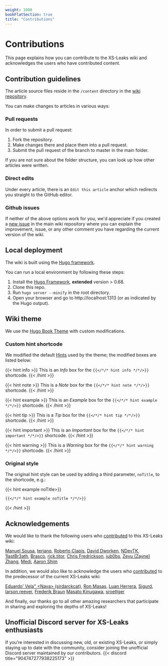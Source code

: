 ```yaml
---
weight: 1000
bookFlatSection: true
title: "Contributions"
---
```


# Contributions

This page explains how you can contribute to the XS-Leaks wiki and acknowledges the users who have contributed content.

## Contribution guidelines

The article source files reside in the `/content` directory in the [wiki repository](https://github.com/xsleaks/wiki/tree/master/content).

You can make changes to articles in various ways:

### Pull requests

In order to submit a pull request:
1. Fork the repository.
2. Make changes there and place them into a pull request.
3. Submit the pull request of the branch to master in the main folder.

If you are not sure about the folder structure, you can look up how other articles were written.

### Direct edits
Under every article, there is an `Edit this article` anchor which redirects you straight to the GitHub editor.

### Github issues
If neither of the above options work for you, we'd appreciate if you created a [new issue](https://github.com/xsleaks/wiki/issues/new) in the main wiki repository where you can explain the improvement, issue, or any other comment you have regarding the current version of the wiki.

## Local deployment
The wiki is built using the [Hugo framework](https://gohugo.io/getting-started/installing/).

You can run a local environment by following these steps:

1. Install the [Hugo Framework](https://gohugo.io/getting-started/installing/), **extended** version > 0.68.
2. Clone this repo.
3. Run `hugo server --minify` in the root directory.
4. Open your browser and go to http://localhost:1313 (or as indicated by the Hugo output).

## Wiki theme

We use the [Hugo Book Theme](https://themes.gohugo.io/hugo-book/) with custom modifications.

### Custom hint shortcode
We modified the default [Hints](https://themes.gohugo.io/theme/hugo-book/docs/shortcodes/hints/) used by the theme; the modified boxes are listed below:

{{< hint info >}}
This is an *Info* box for the `{{</*/* hint info */*/>}}` shortcode.
{{< /hint >}}

{{< hint note >}}
This is a *Note* box for the `{{</*/* hint note */*/>}}` shortcode.
{{< /hint >}}

{{< hint example >}}
This is an *Example* box for the `{{</*/* hint example */*/>}}` shortcode.
{{< /hint >}}

{{< hint tip >}}
This is a *Tip* box for the `{{</*/* hint tip */*/>}}` shortcode.
{{< /hint >}}

{{< hint important >}}
This is an *Important* box for the `{{</*/* hint important */*/>}}` shortcode.
{{< /hint >}}

{{< hint warning >}}
This is a *Warning* box for the `{{</*/* hint warning */*/>}}` shortcode.
{{< /hint >}}

### Original style
The original hint style can be used by adding a third parameter, `noTitle`, to the shortcode, e.g.:

{{< hint example noTitle>}}

`{{</*/* hint example noTitle */*/>}}`

{{< /hint >}}

## Acknowledgements

We would like to thank the following users who [contributed](https://github.com/xsleaks/wiki/graphs/contributors) to this XS-Leaks wiki:

[Manuel Sousa](https://github.com/manuelvsousa), [terjanq](https://github.com/terjanq),
[Roberto Clapis](https://github.com/empijei), [David Dworken](https://github.com/ddworken),
[NDevTK](https://github.com/NDevTK), [1lastBr3ath](https://twitter.com/1lastBr3ath),
[Brasco](https://github.com/Brasco/), [rick.titor](https://github.com/riccardomerlano),
[Chris Fredrickson](https://github.com/cfredric/), [jub0bs](https://github.com/jub0bs),
[Zeyu (Zayne) Zhang](https://github.com/zeyu2001), [Medi](https://twitter.com/medi_0ne), 
[Aaron Shim](https://github.com/aaronshim)

In addition, we would also like to acknowledge the users who [contributed](https://github.com/xsleaks/xsleaks/wiki/Browser-Side-Channels/_history) to the predecessor of the current XS-Leaks wiki:

[Eduardo' Vela" \<Nava> (sirdarckcat)](https://github.com/sirdarckcat), [Ron Masas](https://github.com/masasron),
[Luan Herrera](https://github.com/lbherrera), [Sigurd](https://github.com/DonSheddow),
[larson reever](https://github.com/larsonreever), [Frederik Braun](https://github.com/mozfreddyb)
[Masato Kinugawa](https://github.com/masatokinugawa), [sroettger](https://github.com/sroettger)

And finally, our thanks go to all other amazing researchers that participate in sharing and exploring the depths of XS-Leaks!

## Unofficial Discord server for XS-Leaks enthusiasts
If you’re interested in discussing new, old, or existing XS-Leaks, or simply staying up to date with the community, consider joining the unofficial Discord server maintained by our contributors.
{{< discord title="904747277938225173" >}}
